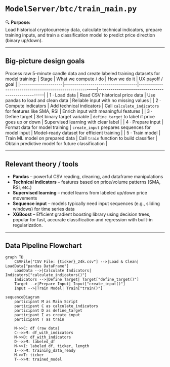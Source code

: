 # `ModelServer/btc/train_main.py`

🔍 **Purpose:**  
Load historical cryptocurrency data, calculate technical indicators, prepare training inputs, and train a classification model to predict price direction (binary up/down).

---

## Big-picture design goals  
Process raw 5-minute candle data and create labeled training datasets for model training:
| Stage               | What we compute / do                 | How we do it                                            | UX payoff / goal                                   |
|---------------------|------------------------------------|---------------------------------------------------------|---------------------------------------------------|
| 1 · Load data       | Read CSV historical price data     | Use pandas to load and clean data                        | Reliable input with no missing values             |
| 2 · Compute indicators | Add technical indicators            | Call `calculate_indicators` for features like SMA, RSI  | Enrich input with meaningful features             |
| 3 · Define target   | Set binary target variable          | `define_target` to label if price goes up or down       | Supervised learning with clear label               |
| 4 · Prepare input   | Format data for model training      | `create_input` prepares sequences for model input       | Model-ready dataset for efficient training         |
| 5 · Train model     | Train ML model on prepared data     | Call `train` function to build classifier                | Obtain predictive model for future classification  |

---

## Relevant theory / tools
* **Pandas** – powerful CSV reading, cleaning, and dataframe manipulations  
* **Technical indicators** – features based on price/volume patterns (SMA, RSI, etc.)  
* **Supervised learning** – model learns from labeled up/down price movements  
* **Sequence input** – models typically need input sequences (e.g., sliding windows) for time series data
* **XGBoost** – Efficient gradient boosting library using decision trees, popular for fast, accurate classification and regression with built-in regularization.

---

## Data Pipeline Flowchart

```mermaid
graph TD
    CSVFile["CSV File: {ticker}_24k.csv"] -->|Load & Clean| LoadData["pandas DataFrame"]
    LoadData -->|Calculate Indicators| Indicators["calculate_indicators()"]
    Indicators -->|Define Target| Target["define_target()"]
    Target -->|Prepare Input| Input["create_input()"]
    Input -->|Train Model| Train["train()"]
```
```mermaid
sequenceDiagram
    participant M as Main Script
    participant C as calculate_indicators
    participant D as define_target
    participant I as create_input
    participant T as train

    M->>C: df (raw data)
    C-->>M: df_with_indicators
    M->>D: df_with_indicators
    D-->>M: labeled_df
    M->>I: labeled_df, ticker, length
    I-->>M: training_data_ready
    M->>T: ticker
    T-->>M: trained_model
```
